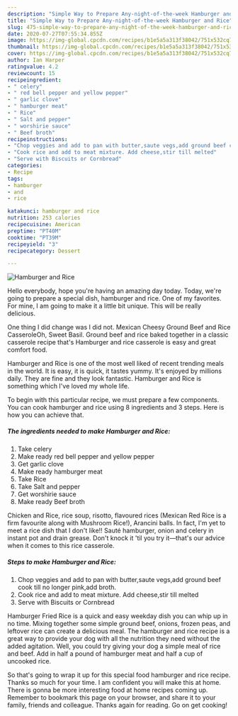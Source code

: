 ```yaml
---
description: "Simple Way to Prepare Any-night-of-the-week Hamburger and Rice"
title: "Simple Way to Prepare Any-night-of-the-week Hamburger and Rice"
slug: 475-simple-way-to-prepare-any-night-of-the-week-hamburger-and-rice
date: 2020-07-27T07:55:34.855Z
image: https://img-global.cpcdn.com/recipes/b1e5a5a313f38042/751x532cq70/hamburger-and-rice-recipe-main-photo.jpg
thumbnail: https://img-global.cpcdn.com/recipes/b1e5a5a313f38042/751x532cq70/hamburger-and-rice-recipe-main-photo.jpg
cover: https://img-global.cpcdn.com/recipes/b1e5a5a313f38042/751x532cq70/hamburger-and-rice-recipe-main-photo.jpg
author: Ian Harper
ratingvalue: 4.2
reviewcount: 15
recipeingredient:
- " celery"
- " red bell pepper and yellow pepper"
- " garlic clove"
- " hamburger meat"
- " Rice"
- " Salt and pepper"
- " worshirie sauce"
- " Beef broth"
recipeinstructions:
- "Chop veggies and add to pan with butter,saute vegs,add ground beef cook till no longer pink,add broth."
- "Cook rice and add to meat mixture. Add cheese,stir till melted"
- "Serve with Biscuits or Cornbread"
categories:
- Recipe
tags:
- hamburger
- and
- rice

katakunci: hamburger and rice 
nutrition: 253 calories
recipecuisine: American
preptime: "PT40M"
cooktime: "PT39M"
recipeyield: "3"
recipecategory: Dessert

---
```



![Hamburger and Rice](https://img-global.cpcdn.com/recipes/b1e5a5a313f38042/751x532cq70/hamburger-and-rice-recipe-main-photo.jpg)

Hello everybody, hope you're having an amazing day today. Today, we're going to prepare a special dish, hamburger and rice. One of my favorites. For mine, I am going to make it a little bit unique. This will be really delicious.

One thing I did change was I did not. Mexican Cheesy Ground Beef and Rice CasseroleOh, Sweet Basil. Ground beef and rice baked together in a classic casserole recipe that&#39;s Hamburger and rice casserole is easy and great comfort food.

Hamburger and Rice is one of the most well liked of recent trending meals in the world. It is easy, it is quick, it tastes yummy. It's enjoyed by millions daily. They are fine and they look fantastic. Hamburger and Rice is something which I've loved my whole life.


To begin with this particular recipe, we must prepare a few components. You can cook hamburger and rice using 8 ingredients and 3 steps. Here is how you can achieve that.

<!--inarticleads1-->

##### The ingredients needed to make Hamburger and Rice:

1. Take  celery
1. Make ready  red bell pepper and yellow pepper
1. Get  garlic clove
1. Make ready  hamburger meat
1. Take  Rice
1. Take  Salt and pepper
1. Get  worshirie sauce
1. Make ready  Beef broth


Chicken and Rice, rice soup, risotto, flavoured rices (Mexican Red Rice is a firm favourite along with Mushroom Rice!), Arancini balls. In fact, I&#39;m yet to meet a rice dish that I don&#39;t like!! Sauté hamburger, onion and celery in instant pot and drain grease. Don&#39;t knock it &#39;til you try it—that&#39;s our advice when it comes to this rice casserole. 

<!--inarticleads2-->

##### Steps to make Hamburger and Rice:

1. Chop veggies and add to pan with butter,saute vegs,add ground beef cook till no longer pink,add broth.
1. Cook rice and add to meat mixture. Add cheese,stir till melted
1. Serve with Biscuits or Cornbread


Hamburger Fried Rice is a quick and easy weekday dish you can whip up in no time. Mixing together some simple ground beef, onions, frozen peas, and leftover rice can create a delicious meal. The hamburger and rice recipe is a great way to provide your dog with all the nutrition they need without the added agitation. Well, you could try giving your dog a simple meal of rice and beef. Add in half a pound of hamburger meat and half a cup of uncooked rice. 

So that's going to wrap it up for this special food hamburger and rice recipe. Thanks so much for your time. I am confident you will make this at home. There is gonna be more interesting food at home recipes coming up. Remember to bookmark this page on your browser, and share it to your family, friends and colleague. Thanks again for reading. Go on get cooking!
